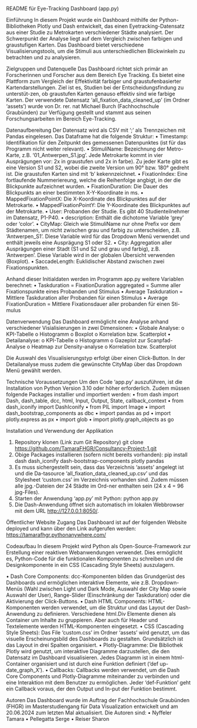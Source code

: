 README für Eye-Tracking Dashboard (app.py)

Einführung
In diesem Projekt wurde ein Dashboard mithilfe der Python-Bibliotheken Plotly und Dash entwickelt, das einen Eyetracking-Datensatz aus einer Studie zu Metrokarten
verschiedener Städte analysiert. Der Schwerpunkt der Analyse liegt auf dem Vergleich zwischen farbigen und graustufigen Karten. Das Dashboard bietet verschiedene
Visualisierungstools, um die Stimuli aus unterschiedlichen Blickwinkeln zu betrachten und zu analysieren.

Zielgruppen und Datenquelle
Das Dashboard richtet sich primär an Forscherinnen und Forscher aus dem Bereich Eye Tracking. Es bietet eine Plattform zum Vergleich der Effektivität farbiger und
graustufenbasierter Kartendarstellungen. Ziel ist es, Studien bei der Entscheidungsfindung zu unterstüt-zen, ob graustufen Karten genauso effektiv sind wie farbige
Karten. Der verwendete Datensatz ‘all_fixation_data_cleaned_up’ (im Ordner ‘assets’) wurde von Dr. rer. nat Michael Burch (Fachhochschule Graubünden) zur Verfügung
gestellt und stammt aus seinen Forschungsarbeiten im Bereich Eye-Tracking.

Datenaufbereitung
Der Datensatz wird als CSV mit ‘;’ als Trennzeichen mit Pandas eingelesen. Das Dataframe hat die folgende Struktur:
•	Timestamp: Identifikation für den Zeitpunkt des gemessenen Datenpunktes (ist für das Programm nicht weiter relevant).
•	StimuliName: Bezeichnung der Metro-Karte, z.B. ‘01_Antwerpen_S1.jpg’. Jede Metrokarte kommt in vier Ausprägungen vor: 2x in graustufen und 2x in farbe).
               Zu jeder Karte gibt es eine Version S1 und S2, wobei die zweite Version um 90° bzw. 180° gedreht ist. Die graustufen Karten sind mit ‘b’ kekennzeichnet.
•	FixationIndex: Eine fortlaufende Nummeriereung, welche die Reihenfolge angbigt, in der die Blickpunkte aufzeichnet wurden.
•	FixationDuration: Die Dauer des Blickpunkts an einer bestimmten X-Y-Koordinate in ms.
•	MappedFixationPointX: Die X-Koordinate des Blickpunktes auf der Metrokarte.
•	MappedFixationPointY: Die Y-Koordinate des Blickpunktes auf der Metrokarte.
•	User: Probanden der Studie. Es gibt 40 Studienteilnehmer im Datensatz, P1-P40.
•	description: Enthält die dichotome Variable ‘grey’ oder ‘color’.
•	CityMap: Gleich wie StimuliName nur ohne Prefix vor dem Städtenamen, um nicht zwischen grau und farbig zu unterscheiden, z.B. ‘Antwerpen_S1’.
           Diese Variable wird für das Dropdown Menü verwendet und enthält jeweils eine Ausprägung S1 oder S2.
•	City: Aggregation aller Ausprägungen einer Stadt (S1 und S2 und grau und farbig), z.B. ‘Antwerpen’. Diese Variable wird in der globalen Übersicht verwenden (Boxplot).
•	SaccadeLength: Euklidischer Abstand zwischen zwei Fixationspunkten.

Anhand dieser Initialdaten werden im Programm app.py weitere Variablen berechnet:
•	Taskduration = FixationDuration aggregated = Summe aller Fixationspunkte eines Probanden und Stimulus
•	Average Taskduration = Mittlere Taskduration aller Probanden für einen Stimulus
•	Average FixationDuration = Mittlere Fixationsdauer aller probanden für einen Sti-mulus

Datenverwendung
Das Dashboard ermöglicht eine Analyse anhand verschiedener Visialisierungen in zwei Dimensionen:
•	Globale Analyse:
  o	KPI-Tabelle
  o	Histogramm
  o	Boxplot
  o	Korrelation bzw. Scatterplot
•	Detailanalyse:
  o	KPI-Tabelle
  o	Histogramm
  o	Gazeplot zur Scanpfad-Analyse
  o	Heatmap zur Density-analyse
  o	Korrelation bzw. Scatterplot
  
Die Auswahl des Visualisierungstyp erfolgt über einen Click-Button. In der Detailanalyse muss zudem die gewünschte CityMap über das Dropdown Menü gewählt werden.

Technische Voraussetzungen
Um den Code ‘app.py’ auszuführen, ist die Installation von Python Version 3.10 oder höher erforderlich. Zudem müssen folgende Packages installier und importiert werden:
•	from dash import Dash, dash_table, dcc, html, Input, Output, State, callback_context
•	from dash_iconify import DashIconify
•	from PIL import Image
•	import dash_bootstrap_components as dbc
•	import pandas as pd
•	import plotly.express as px
•	import glob
•	import plotly.graph_objects as go

Installation und Verwendung der Applikation
1.	Repository klonen (Link zum Git Repository)
    git clone <https://github.com/TamaraFHGR/Consultancy-Project-1.git>
2.	Obige Packages installieren (sofern nicht bereits vorhanden):
    pip install dash dash_iconify dash-bootstrap-components plotly pandas
3.	Es muss sichergestellt sein, dass das Verzeichnis ‘assets’ angelegt ist und die Da-tasource ‘all_fixation_data_cleaned_up.csv’ und das Stylesheet ‘custom.css’
    im Verzeichnis vorhanden sind. Zudem müssen alle jpg.-Dateien der 24 Städte im Ord-ner enthalten sein (24 x 4 = 96 jpg-Files).
5.	Starten der Anwendung ‘app.py’ mit Python: 
    python app.py
7.	Die Dash-Anwendung öffnet sich automatisch im lokalen Webbrowser mit dem URL http://127.0.0.1:8050/.

Öffentlicher Website Zugang
Das Dashboard ist auf der folgenden Website deployed und kann über den Link aufgerufen werden: https://tamarafhgr.pythonanywhere.com/

Codeaufbau
In diesem Projekt wird Python als Open-Source-Framework zur Erstellung einer reaktiven Webanwendungen verwendet. Dies ermöglicht es, Python-Code für die funktionalen
Komponenten zu schreiben und die Designkomponente in ein CSS (Cascading Style Sheets) auszulagern.

•	Dash Core Components: dcc-Komponenten bilden das Grundgerüst des Dashboards und ermöglichen interaktive Elemente, wie z.B. Dropdown-Menüs
  (Wahl zwischen Light und Dark Mode, Auswahl der City Map sowie Auswahl der User), Range-Slider (Einschränkung der Taskduration) oder die Aktivierung der
  Click-Buttons.
•	Dash HTML Components: HTML-Komponenten werden verwendet, um die Struktur und das Layout der Dash-Anwendung zu definieren. Verschiedene html.Div Elemente
  dienen als Container um Inhalte zu gruppieren. Aber auch für Header und Textelemente werden HTML-Komponenten eingesetzt.
•	CSS (Cascading Style Sheets): Das File ‘custom.css’ im Ordner ‘assets’ wird genutzt, um das visuelle Erscheinungsbild des Dashboards zu gestalten.
  Grundsätzlich ist das Layout in drei Spalten organisiert.
•	Plotly-Diagramme: Die Bibliothek Plotly wird genutzt, um interaktive Diagramme darzustellen, die den Datensatz im Dashboard visualisieren.
  Jedes Diagramm ist in einem html-Container organisiert und ist durch eine Funktion definiert (‘def up-date_graph_X’).
•	Callbacks: Callbacks werden verwendet, um die Dash Core Components und Plotly-Diagramme miteinander zu verbinden und eine Interaktion mit dem Benutzer zu ermöglichen. Jeder ‘def-Funktion’ geht ein Callback voraus, der den Output und In-put der Funktion bestimmt.

Autoren
Das Dashboard wurde im Auftrag der Fachhochschule Graubünden (FHGR) im Masterstudiengang für Data Visualization entwickelt und am 20.06.2024 zum letzten Mal
aktualisiert. Die Autoren sind:
•	Nyffeler Tamara
•	Pellegatta Serge
•	Reiser Sharon
